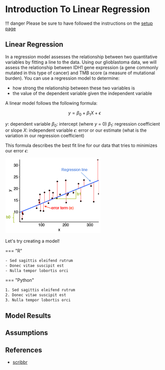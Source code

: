 # Introduction To Linear Regression

!!! danger
    Please be sure to have followed the instructions on the [setup page](../setup.md)
    
## Linear Regression

In a regression model assesses the relationship between two quantitative variables by fitting a line to the data. 
Using our glioblastoma data, we will assess the relationship between IDH1 gene expression (a gene commonly mutated in this type of cancer) 
and TMB score (a measure of mutational burden). You can use a regression model to determine:

- how strong the relationship between these two variables is
- the value of the dependent variable given the independent variable

A linear model follows the following formula:

$$ 
y = \beta_0 + \beta_1 X + \epsilon
$$

$y$: dependent variable
$\beta_0$: intercept (where $y$ = 0)
$\beta_1$: regression coefficient or slope
$X$: independent variable
$\epsilon$: error or our estimate (what is the variation in our regression coefficient)

This formula describes the best fit line for our data that tries to minimizes our error $\epsilon$:

![](images/linear-regression-demo.png)

Let's try creating a model!

=== "R"

    - Sed sagittis eleifend rutrum
    - Donec vitae suscipit est
    - Nulla tempor lobortis orci

=== "Python"

    1. Sed sagittis eleifend rutrum
    2. Donec vitae suscipit est
    3. Nulla tempor lobortis orci

## Model Results

## Assumptions

## References

- [scribbr](https://www.scribbr.com/statistics/simple-linear-regression/)
